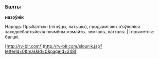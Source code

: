 ### Балты
**назоўнік**

Народы Прыбалтыкі (літоўцы, латышы), продкамі якіх з'яўляліся заходнебалтыйскія плямёны жэмайты, земгалы, латгалы. || прыметнік: балцкі.

<a rel="author">[http://rv-blr.com/](http://rv-blr.com/slounik.jsp?letterId=0&maskId=0&pageId=348)</a>
